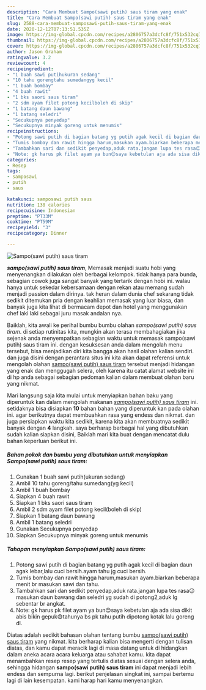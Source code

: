 ```yaml
---
description: "Cara Membuat Sampo(sawi putih) saus tiram yang enak"
title: "Cara Membuat Sampo(sawi putih) saus tiram yang enak"
slug: 2588-cara-membuat-samposawi-putih-saus-tiram-yang-enak
date: 2020-12-12T07:13:51.535Z
image: https://img-global.cpcdn.com/recipes/a2806757a3dcfc8f/751x532cq70/samposawi-putih-saus-tiram-foto-resep-utama.jpg
thumbnail: https://img-global.cpcdn.com/recipes/a2806757a3dcfc8f/751x532cq70/samposawi-putih-saus-tiram-foto-resep-utama.jpg
cover: https://img-global.cpcdn.com/recipes/a2806757a3dcfc8f/751x532cq70/samposawi-putih-saus-tiram-foto-resep-utama.jpg
author: Jason Graham
ratingvalue: 3.2
reviewcount: 4
recipeingredient:
- "1 buah sawi putihukuran sedang"
- "10 tahu gorengtahu sumedangyg kecil"
- "1 buah bombay"
- "4 buah rawit"
- "1 bks saori saus tiram"
- "2 sdm ayam filet potong kecilboleh di skip"
- "1 batang daun bawang"
- "1 batang seledri"
- "Secukupnya penyedap"
- "Secukupnya minyak goreng untuk menumis"
recipeinstructions:
- "Potong sawi putih di bagian batang yg putih agak kecil di bagian daun agak lebar,lalu cuci bersih.ayam tahu jg cuci bersih."
- "Tumis bombay dan rawit hingga harum,masukan ayam.biarkan beberapa menit br masukan sawi dan tahu."
- "Tambahkan sari dan sedikit penyedap,aduk rata.jangan lupa tes rasa😉masukan daun bawang dan seledri yg sudah di potong2,aduk lg sebentar br angkat."
- "Note: gk harus pk filet ayam ya bun😊saya kebetulan aja ada sisa dikit abis bikin gepuk😅tahunya bs pk tahu putih dipotong kotak lalu goreng dl."
categories:
- Resep
tags:
- samposawi
- putih
- saus

katakunci: samposawi putih saus 
nutrition: 138 calories
recipecuisine: Indonesian
preptime: "PT33M"
cooktime: "PT59M"
recipeyield: "3"
recipecategory: Dinner

---
```



![Sampo(sawi putih) saus tiram](https://img-global.cpcdn.com/recipes/a2806757a3dcfc8f/751x532cq70/samposawi-putih-saus-tiram-foto-resep-utama.jpg)

<b><i>sampo(sawi putih) saus tiram</i></b>, Memasak menjadi suatu hobi yang menyenangkan dilakukan oleh berbagai kelompok. tidak hanya para bunda, sebagian cowok juga sangat banyak yang tertarik dengan hobi ini. walau hanya untuk sekedar kebersamaan dengan rekan atau memang sudah menjadi passion dalam dirinya. tak heran dalam dunia chef sekarang tidak sedikit ditemukan pria dengan keahlian memasak yang luar biasa, dan banyak juga kita lihat di bermacam depot dan hotel yang menggunakan chef laki laki sebagai juru masak andalan nya.

Baiklah, kita awali ke perihal bumbu bumbu olahan <i>sampo(sawi putih) saus tiram</i>. di setiap rutinitas kita, mungkin akan terasa membahagiakan jika sejenak anda menyempatkan sebagian waktu untuk memasak sampo(sawi putih) saus tiram ini. dengan kesuksesan anda dalam mengolah menu tersebut, bisa menjadikan diri kita bangga akan hasil olahan kalian sendiri. dan juga disini dengan perantara situs ini kita akan dapat referensi untuk mengolah olahan <u>sampo(sawi putih) saus tiram</u> tersebut menjadi hidangan yang enak dan menggugah selera, oleh karena itu catat alamat website ini di hp anda sebagai sebagian pedoman kalian dalam membuat olahan baru yang nikmat.




Mari langsung saja kita mulai untuk menyiapkan bahan baku yang diperuntuk kan dalam mengolah makanan <u><i>sampo(sawi putih) saus tiram</i></u> ini. setidaknya bisa disiapkan <b>10</b> bahan bahan yang diperuntuk kan pada olahan ini. agar berikutnya dapat membuahkan rasa yang endess dan nikmat. dan juga persiapkan waktu kita sedikit, karena kita akan membuatnya sedikit banyak dengan <b>4</b> langkah. saya berharap berbagai hal yang dibutuhkan sudah kalian siapkan disini, Baiklah mari kita buat dengan mencatat dulu bahan keperluan berikut ini.

<!--inarticleads1-->

##### Bahan pokok dan bumbu yang dibutuhkan untuk menyiapkan Sampo(sawi putih) saus tiram:

1. Gunakan 1 buah sawi putih(ukuran sedang)
1. Ambil 10 tahu goreng/tahu sumedang(yg kecil)
1. Ambil 1 buah bombay
1. Siapkan 4 buah rawit
1. Siapkan 1 bks saori saus tiram
1. Ambil 2 sdm ayam filet potong kecil(boleh di skip)
1. Siapkan 1 batang daun bawang
1. Ambil 1 batang seledri
1. Gunakan Secukupnya penyedap
1. Siapkan Secukupnya minyak goreng untuk menumis




<!--inarticleads2-->

##### Tahapan menyiapkan Sampo(sawi putih) saus tiram:

1. Potong sawi putih di bagian batang yg putih agak kecil di bagian daun agak lebar,lalu cuci bersih.ayam tahu jg cuci bersih.
1. Tumis bombay dan rawit hingga harum,masukan ayam.biarkan beberapa menit br masukan sawi dan tahu.
1. Tambahkan sari dan sedikit penyedap,aduk rata.jangan lupa tes rasa😉masukan daun bawang dan seledri yg sudah di potong2,aduk lg sebentar br angkat.
1. Note: gk harus pk filet ayam ya bun😊saya kebetulan aja ada sisa dikit abis bikin gepuk😅tahunya bs pk tahu putih dipotong kotak lalu goreng dl.




Diatas adalah sedikit bahasan olahan tentang bumbu <u>sampo(sawi putih) saus tiram</u> yang nikmat. kita berharap kalian bisa mengerti dengan tulisan diatas, dan kamu dapat meracik lagi di masa datang untuk di hidangkan dalam aneka acara acara keluarga atau sahabat kamu. kita dapat menambahkan resep resep yang tertulis diatas sesuai dengan selera anda, sehingga hidangan <b>sampo(sawi putih) saus tiram</b> ini dapat menjadi lebih endess dan sempurna lagi. berikut penjelasan singkat ini, sampai bertemu lagi di lain kesempatan. kami harap hari kamu menyenangkan.
